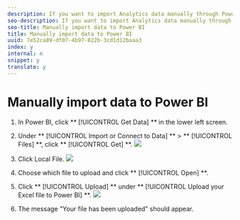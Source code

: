 ```yaml
---
description: If you want to import Analytics data manually through Power BI, follow these instructions.
seo-description: If you want to import Analytics data manually through Power BI, follow these instructions.
seo-title: Manually import data to Power BI
title: Manually import data to Power BI
uuid: 7e52ca89-df07-4b97-822b-3cd1d12baaa3
index: y
internal: n
snippet: y
translate: y
---
```


# Manually import data to Power BI


1. In Power BI, click ** [!UICONTROL  Get Data] ** in the lower left screen.
1. Under ** [!UICONTROL  Import or Connect to Data] ** > ** [!UICONTROL  Files] **, click ** [!UICONTROL  Get] **. ![](Graphics/get-data.png) 

1. Click Local File. ![](Graphics/local-file.png) 

1. Choose which file to upload and click ** [!UICONTROL  Open] **.
1. Click ** [!UICONTROL  Upload] ** under ** [!UICONTROL  Upload your Excel file to Power BI] **. ![](Graphics/upload-excel-file.png) 

1. The message "Your file has been uploaded" should appear.
